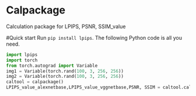 # Calpackage
 Calculation package for LPIPS, PSNR, SSIM_value
 
#Quick start
Run `pip install lpips`. The following Python code is all you need.
```python
import lpips
import torch
from torch.autograd import Variable
img1 = Variable(torch.rand(100, 3, 256, 256))
img2 = Variable(torch.rand(100, 3, 256, 256))
caltool = calpackage()
LPIPS_value_alexnetbase,LPIPS_value_vggnetbase,PSNR, SSIM = caltool.call(img1,img2)
